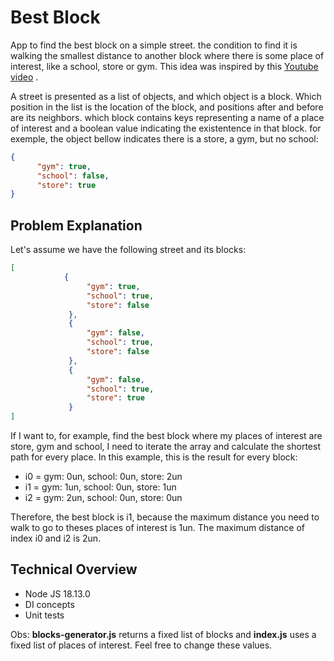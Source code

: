 
# Best Block

App to find the best block on a simple street. the condition to find it is walking the smallest distance to another block where there is some place of interest, like a school, store or gym.  This idea was inspired by this [Youtube video](https://www.youtube.com/watch?v=rw4s4M3hFfs) .

A street is presented as a list of objects, and which object is a block. Which position in the list is the location of the block, and  positions after and before are its neighbors. which block contains 
keys representing a name of a place of interest and a boolean value indicating the existentence in that block. for exemple, the object bellow indicates there is a store, a gym, but no school:
```json
{
      "gym": true,
      "school": false,
      "store": true 
}
```

## Problem Explanation

Let's assume we have the following street and its blocks:
```json
[
            {
                 "gym": true,
                 "school": true,
                 "store": false 
             },
             {
                 "gym": false,
                 "school": true,
                 "store": false
             },
             {
                 "gym": false,
                 "school": true,
                 "store": true
             }
]
```

If I want to, for example, find the best block where my places of interest are store, gym and school, I need to iterate the array and calculate the shortest path for every place. In this example,  this is the result for every block: 

* i0 = gym: 0un, school: 0un, store: 2un
* i1 = gym: 1un, school: 0un, store: 1un
* i2 = gym: 2un, school: 0un, store: 0un

Therefore, the best block is i1, because the maximum distance you need to walk to go to theses places of interest is 1un. The maximum distance of index i0 and i2 is 2un.



## Technical Overview

* Node JS 18.13.0
* DI concepts
* Unit tests

Obs: **blocks-generator.js** returns a fixed list of blocks and **index.js** uses a fixed list of places of interest. Feel free to change these values.
